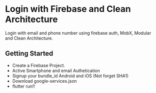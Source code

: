 # Login with Firebase and Clean Architecture

Login with email and phone number using firebase auth, MobX, Modular and Clean Architecture.

## Getting Started

- Create a Firebase Project.
- Active Smartphone and email Authetication
- Signup your bundle_id Android and iOS (Not forget SHA1)
- Download google-services.json
- flutter run!!